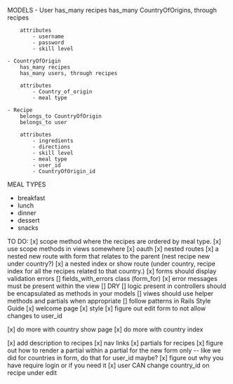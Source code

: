 MODELS
    - User
        has_many recipes
        has_many CountryOfOrigins, through recipes

        attributes
            - username
            - password
            - skill level

    - CountryOfOrigin
        has_many recipes
        has_many users, through recipes

        attributes
            - Country_of_origin
            - meal type

    - Recipe
        belongs_to CountryOfOrigin
        belongs_to user

        attributes
            - ingredients
            - directions
            - skill level
            - meal type
            - user_id
            - CountryOfOrigin_id

MEAL TYPES 
- breakfast
- lunch
- dinner
- dessert
- snacks


TO DO:
[x] scope method where the recipes are ordered by meal type.
[x] use scope methods in views somewhere
[x] oauth
[x] nested routes
    [x] a nested new route with form that relates to the parent (nest recipe new under country?)
    [x] a nested index or show route (under country, recipe index for all the recipes related to that country.)
[x] forms should display validation errors
    [] fields_with_errors class (form_for)
    [x] error messages must be present within the view
[] DRY
    [] logic present in controllers should be encapsulated as methods in your models
    [] viwes should use helper methods and partials when appropriate
    [] follow patterns in Rails Style Guide
[x] welcome page
[x] style
[x] figure out edit form to not allow changes to user_id

[x] do more with country show page
[x] do more with country index

[x] add description to recipes 
[x] nav links
[x] partials for recipes
    [x] figure out how to render a partial within a partial for the new form only -- like we did for countries in form, do that for user_id maybe?
[x] figure out why you have require login or if you need it
[x] user CAN change country_id on recipe under edit